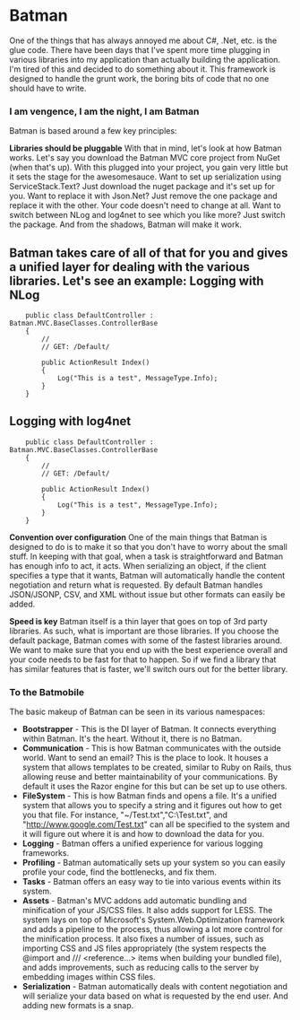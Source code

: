Batman
======

One of the things that has always annoyed me about C#, .Net, etc. is the glue code. There have been days that I've spent more time plugging in various libraries into my application than actually building the application. I'm tired of this and decided to do something about it. This framework is designed to handle the grunt work, the boring bits of code that no one should have to write.

### I am vengence, I am the night, I am Batman
Batman is based around a few key principles:

**Libraries should be pluggable**
With that in mind, let's look at how Batman works. Let's say you download the Batman MVC core project from NuGet (when that's up). With this plugged into your project, you gain very little but it sets the stage for the awesomesauce. Want to set up serialization using ServiceStack.Text? Just download the nuget package and it's set up for you. Want to replace it with Json.Net? Just remove the one package and replace it with the other. Your code doesn't need to change at all. Want to switch between NLog and log4net to see which you like more? Just switch the package. And from the shadows, Batman will make it work.

Batman takes care of all of that for you and gives a unified layer for dealing with the various libraries. Let's see an example:
Logging with NLog
-----------------
```
    public class DefaultController : Batman.MVC.BaseClasses.ControllerBase
    {
        //
        // GET: /Default/

        public ActionResult Index()
        {
            Log("This is a test", MessageType.Info);
		}
	}
```

Logging with log4net
--------------------
```
    public class DefaultController : Batman.MVC.BaseClasses.ControllerBase
    {
        //
        // GET: /Default/

        public ActionResult Index()
        {
            Log("This is a test", MessageType.Info);
		}
	}
```

**Convention over configuration**
One of the main things that Batman is designed to do is to make it so that you don't have to worry about the small stuff. In keeping with that goal, when a task is straightforward and Batman has enough info to act, it acts. When serializing an object, if the client specifies a type that it wants, Batman will automatically handle the content negotiation and return what is requested. By default Batman handles JSON/JSONP, CSV, and XML without issue but other formats can easily be added.

**Speed is key**
Batman itself is a thin layer that goes on top of 3rd party libraries. As such, what is important are those libraries. If you choose the default package, Batman comes with some of the fastest libraries around. We want to make sure that you end up with the best experience overall and your code needs to be fast for that to happen. So if we find a library that has similar features that is faster, we'll switch ours out for the better library.

### To the Batmobile
The basic makeup of Batman can be seen in its various namespaces:
* **Bootstrapper** - This is the DI layer of Batman. It connects everything within Batman. It's the heart. Without it, there is no Batman.
* **Communication** - This is how Batman communicates with the outside world. Want to send an email? This is the place to look. It houses a system that allows templates to be created, similar to Ruby on Rails, thus allowing reuse and better maintainability of your communications. By default it uses the Razor engine for this but can be set up to use others.
* **FileSystem** - This is how Batman finds and opens a file. It's a unified system that allows you to specify a string and it figures out how to get you that file. For instance, "~/Test.txt","C:\\Test.txt", and "http://www.google.com/Test.txt" can all be specified to the system and it will figure out where it is and how to download the data for you.
* **Logging** - Batman offers a unified experience for various logging frameworks.
* **Profiling** - Batman automatically sets up your system so you can easily profile your code, find the bottlenecks, and fix them.
* **Tasks** - Batman offers an easy way to tie into various events within its system.
* **Assets** - Batman's MVC addons add automatic bundling and minification of your JS/CSS files. It also adds support for LESS. The system lays on top of Microsoft's System.Web.Optimization framework and adds a pipeline to the process, thus allowing a lot more control for the minification process. It also fixes a number of issues, such as importing CSS and JS files appropriately (the system respects the @import and /// <reference...> items when building your bundled file), and adds improvements, such as reducing calls to the server by embedding images within CSS files.
* **Serialization** - Batman automatically deals with content negotiation and will serialize your data based on what is requested by the end user. And adding new formats is a snap.
